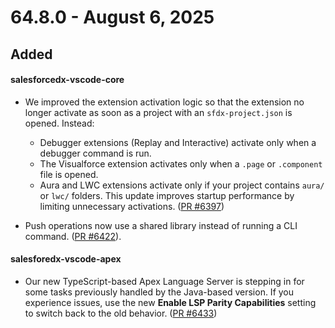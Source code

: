 # 64.8.0 - August 6, 2025

## Added

#### salesforcedx-vscode-core
- We improved the extension activation logic so that the extension no longer activate as soon as a project with an `sfdx-project.json` is opened. Instead:
  - Debugger extensions (Replay and Interactive) activate only when a debugger command is run.
  - The Visualforce extension activates only when a `.page` or `.component` file is opened.
  - Aura and LWC extensions activate only if your project contains `aura/` or `lwc/` folders.
This update improves startup performance by limiting unnecessary activations. ([PR #6397](https://github.com/forcedotcom/salesforcedx-vscode/pull/6397))

- Push operations now use a shared library instead of running a CLI command. ([PR #6422](https://github.com/forcedotcom/salesforcedx-vscode/pull/6422)).

#### salesforedx-vscode-apex
- Our new TypeScript-based Apex Language Server is stepping in for some tasks previously handled by the Java-based version. If you experience issues, use the new **Enable LSP Parity Capabilities** setting to switch back to the old behavior. ([PR #6433](https://github.com/forcedotcom/salesforcedx-vscode/pull/6433))

